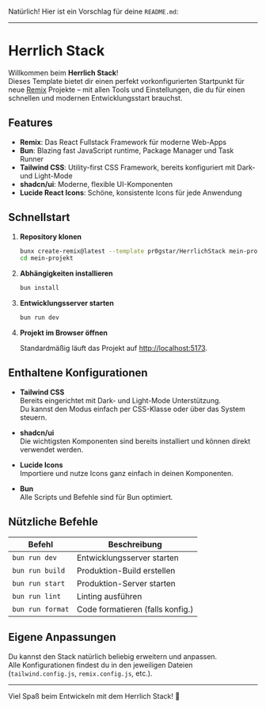 Natürlich! Hier ist ein Vorschlag für deine `README.md`:

---

# Herrlich Stack

Willkommen beim **Herrlich Stack**!  
Dieses Template bietet dir einen perfekt vorkonfigurierten Startpunkt für neue [Remix](https://remix.run/) Projekte – mit allen Tools und Einstellungen, die du für einen schnellen und modernen Entwicklungsstart brauchst.

## Features

- **Remix**: Das React Fullstack Framework für moderne Web-Apps
- **Bun**: Blazing fast JavaScript runtime, Package Manager und Task Runner
- **Tailwind CSS**: Utility-first CSS Framework, bereits konfiguriert mit Dark- und Light-Mode
- **shadcn/ui**: Moderne, flexible UI-Komponenten
- **Lucide React Icons**: Schöne, konsistente Icons für jede Anwendung

## Schnellstart

1. **Repository klonen**

   ```bash
   bunx create-remix@latest --template pr0gstar/HerrlichStack mein-projekt
   cd mein-projekt
   ```

2. **Abhängigkeiten installieren**

   ```bash
   bun install
   ```

3. **Entwicklungsserver starten**

   ```bash
   bun run dev
   ```

4. **Projekt im Browser öffnen**

   Standardmäßig läuft das Projekt auf [http://localhost:5173](http://localhost:5173).

## Enthaltene Konfigurationen

- **Tailwind CSS**  
  Bereits eingerichtet mit Dark- und Light-Mode Unterstützung.  
  Du kannst den Modus einfach per CSS-Klasse oder über das System steuern.

- **shadcn/ui**  
  Die wichtigsten Komponenten sind bereits installiert und können direkt verwendet werden.

- **Lucide Icons**  
  Importiere und nutze Icons ganz einfach in deinen Komponenten.

- **Bun**  
  Alle Scripts und Befehle sind für Bun optimiert.

## Nützliche Befehle

| Befehl           | Beschreibung                      |
| ---------------- | --------------------------------- |
| `bun run dev`    | Entwicklungsserver starten        |
| `bun run build`  | Produktion-Build erstellen        |
| `bun run start`  | Produktion-Server starten         |
| `bun run lint`   | Linting ausführen                 |
| `bun run format` | Code formatieren (falls konfig.)  |

## Eigene Anpassungen

Du kannst den Stack natürlich beliebig erweitern und anpassen.  
Alle Konfigurationen findest du in den jeweiligen Dateien (`tailwind.config.js`, `remix.config.js`, etc.).

---

Viel Spaß beim Entwickeln mit dem Herrlich Stack! 🚀